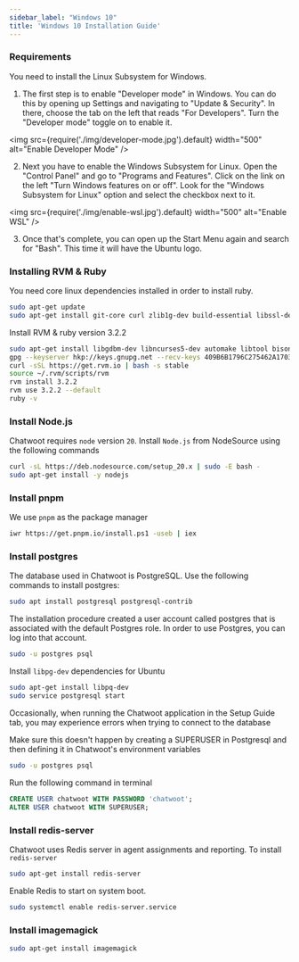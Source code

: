 ```yaml
---
sidebar_label: "Windows 10"
title: 'Windows 10 Installation Guide'
---
```


### Requirements

You need to install the Linux Subsystem for Windows.

1. The first step is to enable "Developer mode" in Windows. You can do this by opening up Settings and navigating to "Update & Security". In there, choose the tab on the left that reads "For Developers". Turn the "Developer mode" toggle on to enable it.

<img src={require('./img/developer-mode.jpg').default} width="500" alt="Enable Developer Mode" />

2. Next you have to enable the Windows Subsystem for Linux. Open the "Control Panel" and go to "Programs and Features". Click on the link on the left "Turn Windows features on or off". Look for the "Windows Subsystem for Linux" option and select the checkbox next to it.

<img src={require('./img/enable-wsl.jpg').default} width="500" alt="Enable WSL" />

3. Once that's complete, you can open up the Start Menu again and search for "Bash". This time it will have the Ubuntu logo.

### Installing RVM & Ruby

You need core linux dependencies installed in order to install ruby.

```bash
sudo apt-get update
sudo apt-get install git-core curl zlib1g-dev build-essential libssl-dev libreadline-dev libyaml-dev libsqlite3-dev sqlite3 libxml2-dev libxslt1-dev libcurl4-openssl-dev software-properties-common libffi-dev
```

Install RVM & ruby version 3.2.2

```bash
sudo apt-get install libgdbm-dev libncurses5-dev automake libtool bison libffi-dev
gpg --keyserver hkp://keys.gnupg.net --recv-keys 409B6B1796C275462A1703113804BB82D39DC0E3 7D2BAF1CF37B13E2069D6956105BD0E739499BDB
curl -sSL https://get.rvm.io | bash -s stable
source ~/.rvm/scripts/rvm
rvm install 3.2.2
rvm use 3.2.2 --default
ruby -v
```

### Install Node.js

Chatwoot requires `node` version `20`. Install `Node.js` from NodeSource using the following commands

```bash
curl -sL https://deb.nodesource.com/setup_20.x | sudo -E bash -
sudo apt-get install -y nodejs
```

### Install pnpm

We use `pnpm` as the package manager

```bash
iwr https://get.pnpm.io/install.ps1 -useb | iex
```

### Install postgres

The database used in Chatwoot is PostgreSQL. Use the following commands to install postgres:

```bash
sudo apt install postgresql postgresql-contrib
```

The installation procedure created a user account called postgres that is associated with the default Postgres role. In order to use Postgres, you can log into that account.

```bash
sudo -u postgres psql
```

Install `libpg-dev` dependencies for Ubuntu

```bash
sudo apt-get install libpq-dev
sudo service postgresql start
```

Occasionally, when running the Chatwoot application in the Setup Guide tab, you may experience errors when trying to connect to the database

Make sure this doesn't happen by creating a SUPERUSER in Postgresql and then defining it in Chatwoot's environment variables

```bash
sudo -u postgres psql
```

Run the following command in terminal

```sql
CREATE USER chatwoot WITH PASSWORD 'chatwoot';
ALTER USER chatwoot WITH SUPERUSER;
```

### Install redis-server

Chatwoot uses Redis server in agent assignments and reporting. To install `redis-server`

```bash
sudo apt-get install redis-server
```

Enable Redis to start on system boot.

```bash
sudo systemctl enable redis-server.service
```

### Install imagemagick

```bash
sudo apt-get install imagemagick
```

